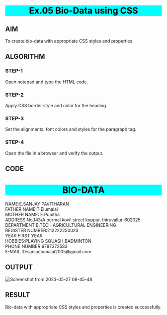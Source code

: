 # Ex.05 Bio-Data using CSS
## AIM
  To create bio-data with appropriate CSS styles and properties.

## ALGORITHM
### STEP-1
  Open notepad and type the HTML code.

### STEP-2
  Apply CSS border style and color for the heading.

### STEP-3
  Set the alignments, font colors and styles for the paragraph tag.

### STEP-4
  Open the file in a browser and verify the output.
  
## CODE
<html>
<head>
<style type = "text/css">
h1
  {
   background-color:cyan;
    color:black;
    text-align:center;
  }


p
   {
    text-align:left;
    border-bottom-style:dashed;
    border-top-style:solid; 
    border-left-style:double; 
    border-right-style:groove;
    border-width:25px;
    font :Times Newroman;
    border-bottom-color:yellow;
    border-top-color:BLUE;
    border-left-color:orange; 
    border-right-color:;
   }
</style>
</head>
<body>
            <h1>BIO-DATA</h1>
<p>    
            NAME:E.SANJAY PAVITHARAN
            <br>
            FATHER NAME:T.Elumalai
            <br>
            MOTHER NAME: E.Punitha
            <br>
            ADDRESS:No,143/A permal kovil street koppur, thiruvallur-602025
            <br>
            DEPARTMENT:B.TECH AGRICULTURAL ENGINEERING
            <br>
            REGISTER NUMBER:212222250023
            <br>
            YEAR:FIRST YEAR
            <br>
            HOBBIES:PLAYING SQUASH,BADMINTON
            <br>
            PHONE NUMBER:9787372583
            <br>
            E-MAIL ID:sanjuelumalai2005@gmail.com</p>
</body>
</html>


## OUTPUT
![Screenshot from 2023-05-27 08-45-48](https://github.com/esanjaye/Ex05_Web-Design/assets/127818044/3e5a8eaa-014b-467a-ac78-b5edba736a60)

## RESULT
  Bio-data with appropriate CSS styles and properties is created successfully.
